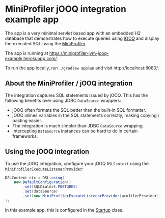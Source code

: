 MiniProfiler jOOQ integration example app
=========================================

The app is a very minimal servlet based app with an embedded H2 database that demonstrates how to execute queries using [jOOQ](https://www.jooq.org/) and display the executed SQL using the [MiniProfiler](https://github.com/tomdcc/miniprofiler-jvm).

The app is running at https://miniprofiler-jvm-jooq-example.herokuapp.com/.

To run the app locally, run `./gradlew appRun` and visit http://localhost:8080/.

About the MiniProfiler / jOOQ integration
-----------------------------------------

The integration captures SQL statements issued by jOOQ. This has the following benefits over using JDBC `DataSource` wrappers:
 
- jOOQ often formats the SQL better than the built-in SQL formatter.
- jOOQ inlines variables in the SQL statements correctly, making copying / pasting easier.
- The integration is much simpler than JDBC `DataSource` wrapping.
- Intercepting `DataSource` instances can be hard to do in certain frameworks.

Using the jOOQ integration
--------------------------

To use the jOOQ integration, configure your jOOQ `DSLContext` using the [`MiniProfilerExecuteListenerProvider`](https://github.com/tomdcc/miniprofiler-jvm/blob/master/miniprofiler-jooq/src/main/java/io/jdev/miniprofiler/jooq/MiniProfilerExecuteListenerProvider.java):

```java
DSLContext ctx = DSL.using(
    new DefaultConfiguration()
        .set(SQLDialect.POSTGRES)
        .set(dataSource)
        .set(new MiniProfilerExecuteListenerProvider(profilerProvider))
);
```

In this example app, this is configured in the [Startup](https://github.com/tomdcc/miniprofiler-jvm-jooq-example/blob/master/src/main/java/io/jdev/miniprofiler/examples/jooq/Startup.java) class.
